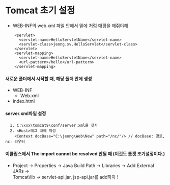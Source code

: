 # Tomcat 초기 설정
  - WEB-INF의 web.xml 파일 안에서 밑에 처럼 매핑을 해줘야해
```
    <servlet>
      <servlet-name>HelloServletName</servlet-name>
      <servlet-class>jeong.sv.HelloServlet</servlet-class>
    </servlet>
    <servlet-mapping>
      <servlet-name>HelloServletName</servlet-name>
      <url-pattern>/hello</url-pattern>
    </servlet-mapping>
```

#### 새로운 폴더에서 시작할 때, 해당 폴더 안에 생성
  - WEB-INF
    - Web.xml
  - index.html

#### server.xml파일 설정
```
  1. C:\xxx\tomcat9\conf/server.xml을 찾자
  2. <Host>태그 내에 작성
    <Context docBase="C:\jeong\Web\New" path="/nc/"/> // docBase: 경로, nc: 라우터
```

#### 이클립스에서 The import cannot be resolved 안될 때 (이것도 톰캣 초기설정이다.)
  - Project -> Properties -> Java Build Path -> Libraries -> Add External JARs -> <br>
    Tomcat\lib -> servlet-api.jar, jsp-api.jar를 add하자 !